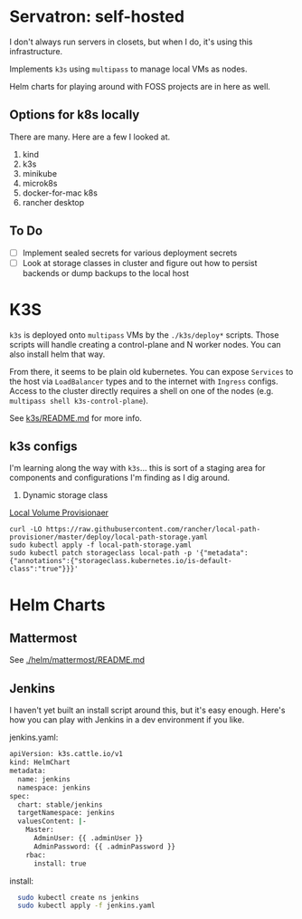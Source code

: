 # Servatron: self-hosted
I don't always run servers in closets, but when I do, it's using this infrastructure.

Implements `k3s` using `multipass` to manage local VMs as nodes.

Helm charts for playing around with FOSS projects are in here as well.

## Options for k8s locally
There are many. Here are a few I looked at.

1. kind
1. k3s
1. minikube
1. microk8s
1. docker-for-mac k8s
1. rancher desktop

## To Do
- [ ] Implement sealed secrets for various deployment secrets
- [ ] Look at storage classes in cluster and figure out how to persist backends or dump backups to the local host

# K3S
`k3s` is deployed onto `multipass` VMs by the `./k3s/deploy*` scripts. Those scripts will handle creating a control-plane and N worker nodes. You can also install helm that way.

From there, it seems to be plain old kubernetes. You can expose `Services` to the host via `LoadBalancer` types and to the internet with `Ingress` configs. Access to the cluster directly requires a shell on one of the nodes (e.g. `multipass shell k3s-control-plane`).

See [k3s/README.md](./k3s/README.md) for more info.

## k3s configs
I'm learning along the way with `k3s`... this is sort of a staging area for components and configurations I'm finding as I dig around.

1. Dynamic storage class

[Local Volume Provisionaer](https://github.com/rancher/local-path-provisioner)

```
curl -LO https://raw.githubusercontent.com/rancher/local-path-provisioner/master/deploy/local-path-storage.yaml
sudo kubectl apply -f local-path-storage.yaml
sudo kubectl patch storageclass local-path -p '{"metadata": {"annotations":{"storageclass.kubernetes.io/is-default-class":"true"}}}'
```

# Helm Charts
## Mattermost
See [./helm/mattermost/README.md](./helm/mattermost/README.md)

## Jenkins
I haven't yet built an install script around this, but it's easy enough. Here's how you can play with Jenkins in a dev environment if you like.

jenkins.yaml:

```bash
apiVersion: k3s.cattle.io/v1
kind: HelmChart
metadata:
  name: jenkins
  namespace: jenkins
spec:
  chart: stable/jenkins
  targetNamespace: jenkins
  valuesContent: |-
    Master:
      AdminUser: {{ .adminUser }}
      AdminPassword: {{ .adminPassword }}
    rbac:
      install: true
```

install: 

```bash
  sudo kubectl create ns jenkins
  sudo kubectl apply -f jenkins.yaml
```